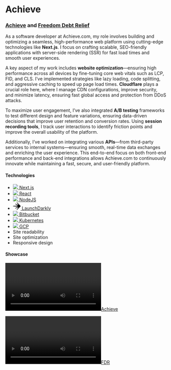 # Achieve

### [Achieve](https://www.achieve.com/) and [Freedom Debt Relief](https://www.freedomdebtrelief.com/)


<!-- - CI/CD using <span><a href="https://git-scm.com/"><img src="./images/git.svg" alt="GitLogo" width="22px"/>Git</a></span> and <span><a href="https://bitbucket.org/"><img src="./images/bitbucket.svg" alt="GitLogo" width="20px"/> Bitbucket</a>
- Server side rendering & Frontend: <a href="https://react.dev/"><img src="./images/react.svg" width="20px"/> React.js</a>, <a href="https://nextjs.org/"><img src="./images/nextjs.svg" width="20px"/> Next.js</a>
- RESTful api design: <a href=""><img src="./images/python.svg" width="22px"/> Python</a>, <a href="https://www.djangoproject.com/">Django</a>, <a href="https://www.django-rest-framework.org/">Django REST framework</a>
- <a href=""><img src="./images/postgres.svg" width="22px"/> PostgreSQL</a>
- Payment integrations: CardNet, Paypal, Azul
- Content delivery network (CDN): <a href="https://www.digitalocean.com/products/spaces"><img src="./images/digitalocean.png" width="18px"/> DigitalOcean storage spaces (S3-Compatible)</a>
- <a href="https://www.nginx.com/"><img src="./images/nginx.svg" width="22px" /> Nginx</a>

<br /><br /> Screenshots:<br /> <br /><img src="./images/project-mobiliapp-1.png" /> -->

As a software developer at Achieve.com, my role involves building and optimizing a seamless, high-performance web platform using cutting-edge technologies like **Next.js**. I focus on crafting scalable, SEO-friendly applications with server-side rendering (SSR) for fast load times and smooth user experiences.

A key aspect of my work includes **website optimization**—ensuring high performance across all devices by fine-tuning core web vitals such as LCP, FID, and CLS. I’ve implemented strategies like lazy loading, code splitting, and aggressive caching to speed up page load times. **Cloudflare** plays a crucial role here, where I manage CDN configurations, improve security, and minimize latency, ensuring fast global access and protection from DDoS attacks.

To maximize user engagement, I’ve also integrated **A/B testing** frameworks to test different design and feature variations, ensuring data-driven decisions that improve user retention and conversion rates. Using **session recording tools**, I track user interactions to identify friction points and improve the overall usability of the platform.

Additionally, I’ve worked on integrating various **APIs**—from third-party services to internal systems—ensuring smooth, real-time data exchanges and enriching the user experience. This end-to-end focus on both front-end performance and back-end integrations allows Achieve.com to continuously innovate while maintaining a fast, secure, and user-friendly platform.

#### Technologies

- [<img src="./images/nextjs.svg?" width="24px"/> Next.js](https://nextjs.org/)
- [<img src="./images/react.svg?" width="24px"/> React](https://react.dev/)
- [<img src="./images/nodejs.svg?" width="24px"/> NodeJS](https://nodejs.org/)
- [<img src="./images/launchdarkly.svg" width="24px" /> LaunchDarkly](https://launchdarkly.com)
- [<img src="./images/bitbucket.svg" width="20px" /> Bitbucket](https://bitbucket.org/) 
- [<img src="./images/kubernetes.svg" width="24px" /> Kubernetes](https://kubernetes.io/)
- [<img src="./images/gcp.svg" width="24px" /> GCP](https://cloud.google.com/)
- Site readability
- Site optimization
- Responsive design

#### Showcase

[![Achieve](./videos/achieve-1.mp4)]()

[![FDR](./videos/fdr-1.mp4)]()